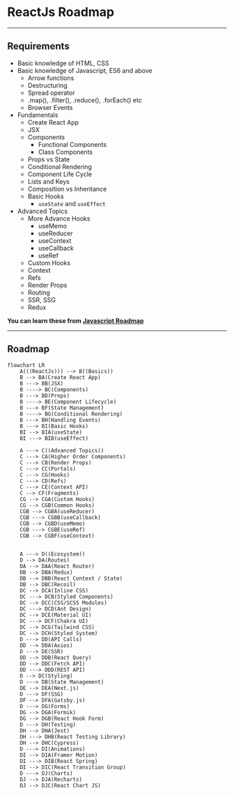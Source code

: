 # ReactJs Roadmap

----------------

## Requirements

- Basic knowledge of HTML, CSS
- Basic knowledge of Javascript, ES6 and above
  - Arrow functions
  - Destructuring
  - Spread operator
  - .map(), .filter(), .reduce(), .forEach() etc
  - Browser Events
- Fundamentals 
  - Create React App
  - JSX
  - Components
    - Functional Components
    - Class Components
  - Props vs State
  - Conditional Rendering
  - Component Life Cycle
  - Lists and Keys
  - Composition vs Inheritance
  - Basic Hooks
    - `useState` and `useEffect`
- Advanced Topics
  - More Advance Hooks
    - useMemo
    - useReducer
    - useContext
    - useCallback
    - useRef
  - Custom Hooks
  - Context
  - Refs
  - Render Props
  - Routing 
  - SSR, SSG
  - Redux

**You can learn these from [Javascript Roadmap](/Javascript/Readme.md)**

----------------

## Roadmap

```mermaid
flowchart LR
    A(((ReactJs))) --> B((Basics))
    B --> BA(Create React App)
    B ---> BB(JSX)
    B ----> BC(Components)
    B ---> BD(Props)
    B ----> BE(Component Lifecycle)
    B ---> BF(State Management)
    B ----> BG(Conditional Rendering)
    B ---> BH(Handling Events)
    B ---> BI(Basic Hooks)
    BI --> BIA(useState)
    BI ---> BIB(useEffect)

    A ---> C((Advanced Topics))
    C ---> CA(Higher Order Components)
    C ---> CB(Render Props)
    C ---> CC(Portals)
    C ---> CG(Hooks)
    C ---> CD(Refs)
    C ---> CE(Context API)
    C --> CF(Fragments)
    CG --> CGA(Custom Hooks)
    CG --> CGB(Common Hooks)
    CGB --> CGBA(useReducer)
    CGB ---> CGBB(useCallback)
    CGB --> CGBD(useMemo)
    CGB ---> CGBE(useRef)
    CGB --> CGBF(useContext)


    A ---> D((Ecosystem))
    D --> DA(Routes)
    DA --> DAA(React Router)
    DB --> DBA(Redux)
    DB --> DBB(React Context / State)
    DB --> DBC(Recoil)
    DC --> DCA(Inline CSS)
    DC ---> DCB(Styled Components)
    DC --> DCC(CSS/SCSS Modules)
    DC ---> DCD(Ant Design)
    DC --> DCE(Material UI)
    DC ---> DCF(Chakra UI)
    DC --> DCG(Tailwind CSS)
    DC --> DCH(Styled System)
    D ---> DD(API Calls)
    DD --> DDA(Axios)
    D ---> DE(SSR)
    DD --> DDB(React Query)
    DD --> DDC(Fetch API)
    DD ---> DDD(REST API)
    D --> DC(Styling)
    D ---> DB(State Management)
    DE --> DEA(Next.js)
    D ---> DF(SSG)
    DF --> DFA(Gatsby.js)
    D ---> DG(Forms)
    DG --> DGA(Formik)
    DG --> DGB(React Hook Form)
    D ---> DH(Testing)
    DH --> DHA(Jest)
    DH ---> DHB(React Testing Library)
    DH --> DHC(Cypress)
    D ---> DI(Animations)
    DI --> DIA(Framer Motion)
    DI ---> DIB(React Spring)
    DI --> DIC(React Transition Group)
    D ---> DJ(Charts)
    DJ --> DJA(Recharts)
    DJ --> DJC(React Chart JS)
```
